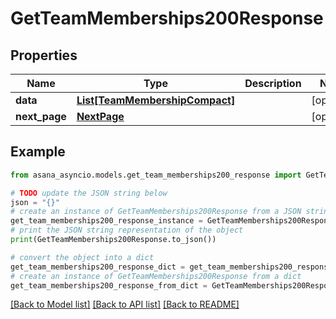 # GetTeamMemberships200Response


## Properties

Name | Type | Description | Notes
------------ | ------------- | ------------- | -------------
**data** | [**List[TeamMembershipCompact]**](TeamMembershipCompact.md) |  | [optional] 
**next_page** | [**NextPage**](NextPage.md) |  | [optional] 

## Example

```python
from asana_asyncio.models.get_team_memberships200_response import GetTeamMemberships200Response

# TODO update the JSON string below
json = "{}"
# create an instance of GetTeamMemberships200Response from a JSON string
get_team_memberships200_response_instance = GetTeamMemberships200Response.from_json(json)
# print the JSON string representation of the object
print(GetTeamMemberships200Response.to_json())

# convert the object into a dict
get_team_memberships200_response_dict = get_team_memberships200_response_instance.to_dict()
# create an instance of GetTeamMemberships200Response from a dict
get_team_memberships200_response_from_dict = GetTeamMemberships200Response.from_dict(get_team_memberships200_response_dict)
```
[[Back to Model list]](../README.md#documentation-for-models) [[Back to API list]](../README.md#documentation-for-api-endpoints) [[Back to README]](../README.md)



